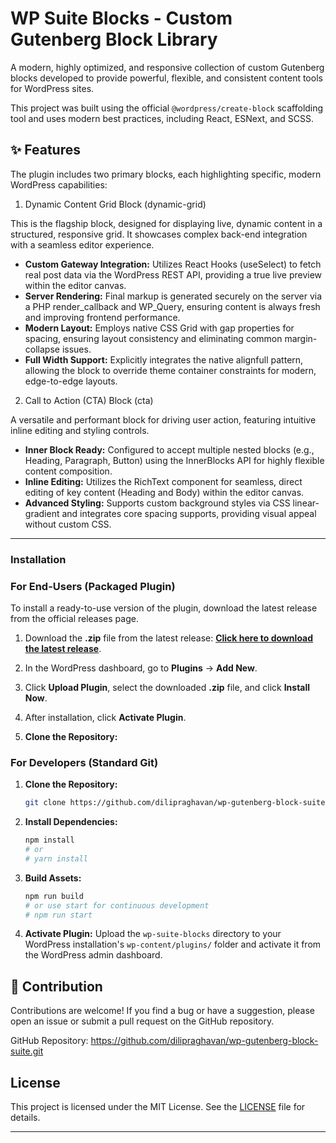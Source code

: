 # WP Suite Blocks - Custom Gutenberg Block Library

A modern, highly optimized, and responsive collection of custom Gutenberg blocks developed to provide powerful, flexible, and consistent content tools for WordPress sites.

This project was built using the official `@wordpress/create-block` scaffolding tool and uses modern best practices, including React, ESNext, and SCSS.

## ✨ Features

The plugin includes two primary blocks, each highlighting specific, modern WordPress capabilities:

1.  Dynamic Content Grid Block (dynamic-grid)

This is the flagship block, designed for displaying live, dynamic content in a structured, responsive grid. It showcases complex back-end integration with a seamless editor experience.

-   **Custom Gateway Integration:** Utilizes React Hooks (useSelect) to fetch real post data via the WordPress REST API, providing a true live preview within the editor canvas.
-   **Server Rendering:**  Final markup is generated securely on the server via a PHP render_callback and WP_Query, ensuring content is always fresh and improving frontend performance.    
-   **Modern Layout:** Employs native CSS Grid with gap properties for spacing, ensuring layout consistency and eliminating common margin-collapse issues.
-   **Full Width Support:** Explicitly integrates the native alignfull pattern, allowing the block to override theme container constraints for modern, edge-to-edge layouts.
  
2.  Call to Action (CTA) Block (cta)
   
A versatile and performant block for driving user action, featuring intuitive inline editing and styling controls. 

-   **Inner Block Ready:** Configured to accept multiple nested blocks (e.g., Heading, Paragraph, Button) using the InnerBlocks API for highly flexible content composition.
-   **Inline Editing:**  Utilizes the RichText component for seamless, direct editing of key content (Heading and Body) within the editor canvas.   
-   **Advanced Styling:** Supports custom background styles via CSS linear-gradient and integrates core spacing supports, providing visual appeal without custom CSS. 

---
 
### Installation

### For End-Users (Packaged Plugin)

To install a ready-to-use version of the plugin, download the latest release from the official releases page.

1.  Download the **.zip** file from the latest release: **[Click here to download the latest release](https://github.com/dilipraghavan/wp-gutenberg-block-suite/releases)**.

2.  In the WordPress dashboard, go to **Plugins** → **Add New**.

3.  Click **Upload Plugin**, select the downloaded **.zip** file, and click **Install Now**.

4.  After installation, click **Activate Plugin**.

1.  **Clone the Repository:**

### For Developers (Standard Git)

1.  **Clone the Repository:**

    ```bash
    git clone https://github.com/dilipraghavan/wp-gutenberg-block-suite.git wp-content/plugins/wp-suite-blocks
    ```

2.  **Install Dependencies:**

    ```bash
    npm install
    # or
    # yarn install
    ```

3.  **Build Assets:**

    ```bash
    npm run build
    # or use start for continuous development
    # npm run start
    ```

4.  **Activate Plugin:**
    Upload the `wp-suite-blocks` directory to your WordPress installation's `wp-content/plugins/` folder and activate it from the WordPress admin dashboard.

## 🤝 Contribution

Contributions are welcome! If you find a bug or have a suggestion, please open an issue or submit a pull request on the GitHub repository.

GitHub Repository: https://github.com/dilipraghavan/wp-gutenberg-block-suite.git

## License

This project is licensed under the MIT License. See the [LICENSE](https://github.com/dilipraghavan/wp-gutenberg-block-suite/blob/main/LICENSE) file for details.

---
